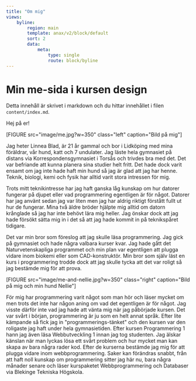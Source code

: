 ```yaml
---
title: "Om mig"
views:
    byline:
        region: main
        template: anax/v2/block/default
        sort: 2
        data:
            meta:
                type: single
                route: block/byline
---
```


Min me-sida i kursen design
=========================

Detta innehåll är skrivet i markdown och du hittar innehållet i filen `content/index.md`.

Hej på er!

[FIGURE src="image/me.jpg?w=350" class="left" caption="Bild på mig"]

Jag heter Linnea Blad, är 21 år gammal och bor i Lidköping med mina föräldrar, vår hund, katt och 7 undulater. Jag läste hela gymnasiet på distans via Korrespondensgymnasiet i Torsås och trivdes bra med det. Det var befriande att kunna planera sina studier helt fritt. Det hade dock varit ensamt om jag inte hade haft min hund så jag är glad att jag har henne. Teknik, biologi, kemi och fysik har alltid varit stora intressen för mig.

Trots mitt teknikintresse har jag haft ganska låg kunskap om hur datorer fungerar på djupet eller vad programmering egentligen är för något. Datorer har jag använt sedan jag var liten men jag har aldrig riktigt förstått fullt ut hur de fungerar. Mina två äldre bröder hjälpte mig alltid om datorn krånglade så jag har inte behövt lära mig heller. Jag önskar dock att jag hade försökt sätta mig in i det så att jag hade kommit in på teknikspåret tidigare.

Det var min bror som föreslog att jag skulle läsa programmering. Jag gick på gymnasiet och hade några valbara kurser kvar. Jag hade gått det Naturvetenskapliga programmet och min plan var egentligen att plugga vidare inom biokemi eller som CAD-konstruktör. Min bror som själv läst en kurs i programmering trodde dock att jag skulle tycka att det var roligt så jag bestämde mig för att prova.

[FIGURE src="image/me-and-nellie.jpg?w=350" class="right" caption="Bild på mig och min hund Nellie"]

För mig har programmering varit något som man hör och läser mycket om men trots det inte har någon aning om vad det egentligen är för något. Jag visste därför inte vad jag hade att vänta mig när jag påbörjade kursen. Det var svårt i början, programmering är ju som en helt annat språk. Efter lite kämpande så fick jag in "programmerings-tänket" och den kursen var den roligaste jag haft under hela gymnasietiden. Efter kursen Programmering 1 hann jag även läsa Webbutveckling 1 innan jag tog studenten. Jag älskar känslan när man lyckas lösa ett svårt problem och hur mycket man kan skapa av bara några rader kod. Efter de kurserna bestämde jag mig för att plugga vidare inom webbprogrammering. Saker kan förändras snabbt, från att haft noll kunskap om programmering sitter jag här nu, bara några månader senare och läser kurspaketet Webbprogrammering och Databaser via Blekinge Tekniska Högskola.
